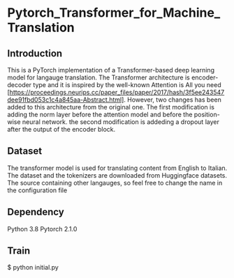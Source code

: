 # Pytorch_Transformer_for_Machine_Translation
## Introduction
This is a PyTorch implementation of a Transformer-based deep learning model for langauge translation. The Transformer architecture is encoder-decoder type and it is inspired by the well-known Attention is All you need [https://proceedings.neurips.cc/paper_files/paper/2017/hash/3f5ee243547dee91fbd053c1c4a845aa-Abstract.html]. However, two changes has been added to this architecture from the original one. The first modification is adding the norm layer before the attention model and before the position-wise neural network. the second modification is addeding a dropout layer after the output of the encoder block.
## Dataset
The transformer model is used for translating content from English to Italian. The dataset and the tokenizers are downloaded from Huggingface datasets. The source containing other langauges, so feel free to change the name in the configuration file

## Dependency
Python 3.8
Pytorch 2.1.0

## Train
$ python initial.py

